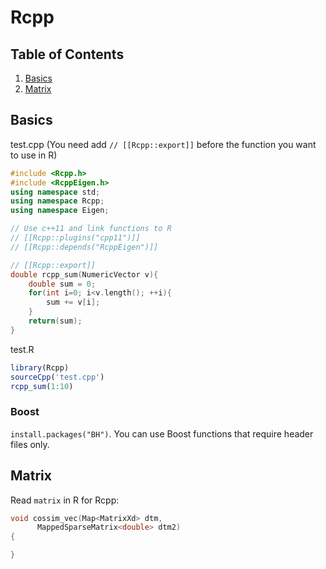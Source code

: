 # Rcpp

## Table of Contents
1. [Basics](#basics)
2. [Matrix](#matrix)

## Basics
test.cpp (You need add `// [[Rcpp::export]]` before the function you want to use in R)
```cpp
#include <Rcpp.h>
#include <RcppEigen.h>
using namespace std;
using namespace Rcpp;
using namespace Eigen;

// Use c++11 and link functions to R
// [[Rcpp::plugins("cpp11")]]
// [[Rcpp::depends("RcppEigen")]]

// [[Rcpp::export]]
double rcpp_sum(NumericVector v){
    double sum = 0;
    for(int i=0; i<v.length(); ++i){
        sum += v[i];
    }
    return(sum);
}
```
test.R
```r
library(Rcpp)
sourceCpp('test.cpp')
rcpp_sum(1:10)
```

### Boost
`install.packages("BH")`. You can use Boost functions that require header files only.

## Matrix
Read `matrix` in R for Rcpp:
```cpp
void cossim_vec(Map<MatrixXd> dtm,
      MappedSparseMatrix<double> dtm2)
{

}
```
